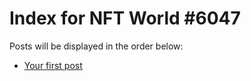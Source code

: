 # Index for NFT World #6047
Posts will be displayed in the order below:

- [Your first post](./001-first.md)

